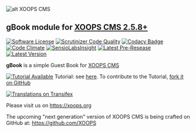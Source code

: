 ![alt XOOPS CMS](https://xoops.org/images/logoXoops4GithubRepository.png)
## gBook module for [XOOPS CMS 2.5.8+](https://xoops.org)
[![Software License](https://img.shields.io/badge/license-GPL-brightgreen.svg?style=flat)](LICENSE)
[![Scrutinizer Code Quality](https://img.shields.io/scrutinizer/g/mambax7/gbook.svg?style=flat)](https://scrutinizer-ci.com/g/mambax7/gbook/?branch=master)
[![Codacy Badge](https://api.codacy.com/project/badge/grade/2d27c0023ee54f0b9ba2b5d17a68b2a5)](https://www.codacy.com/app/mambax7/gbook)
[![Code Climate](https://img.shields.io/codeclimate/github/mambax7/gbook.svg?style=flat)](https://codeclimate.com/github/mambax7/gbook)
[![SensioLabsInsight](https://insight.sensiolabs.com/projects/dd95d9d4-ad13-4019-bd52-0cfd17857904/mini.png)](https://insight.sensiolabs.com/projects/dd95d9d4-ad13-4019-bd52-0cfd17857904)
[![Latest Pre-Resease](https://img.shields.io/github/tag/XoopsModules25x/gbook.svg?style=flat)](https://github.com/XoopsModules25x/gbook/tags/)
[![Latest Version](https://img.shields.io/github/release/XoopsModules25x/gbook.svg?style=flat)](https://github.com/XoopsModules25x/gbook/releases/)

**gBook** is a simple Guest Book for [XOOPS CMS](https://xoops.org) 

[![Tutorial Available](https://xoops.org/images/tutorial-available-blue.svg)](https://www.gitbook.com/book/xoops/xoops-gbook-tutorial/) Tutorial: see [here](https://www.gitbook.com/book/xoops/xoops-gbook-tutorial/).
To contribute to the Tutorial, [fork it on GitHub](https://github.com/XoopsDocs/gbook-tutorial)

[![Translations on Transifex](https://xoops.org/images/translations-transifex-blue.svg)](https://www.transifex.com/xoops)

Please visit us on https://xoops.org

The upcoming "next generation" version of XOOPS CMS is being crafted on GitHub at: https://github.com/XOOPS



